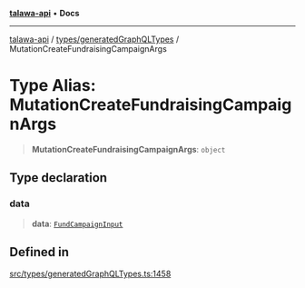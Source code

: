 [**talawa-api**](../../../README.md) • **Docs**

***

[talawa-api](../../../modules.md) / [types/generatedGraphQLTypes](../README.md) / MutationCreateFundraisingCampaignArgs

# Type Alias: MutationCreateFundraisingCampaignArgs

> **MutationCreateFundraisingCampaignArgs**: `object`

## Type declaration

### data

> **data**: [`FundCampaignInput`](FundCampaignInput.md)

## Defined in

[src/types/generatedGraphQLTypes.ts:1458](https://github.com/PalisadoesFoundation/talawa-api/blob/fe65d855b3d1e3e4af621340e7e8bfa0325634c1/src/types/generatedGraphQLTypes.ts#L1458)
